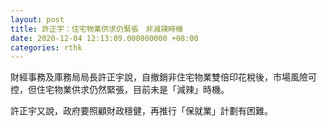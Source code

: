 ```yaml
---
layout: post
title: 許正宇：住宅物業供求仍緊張　非減辣時機
date: 2020-12-04 12:13:09.000000000 +08:00
categories: rthk
---
```


財經事務及庫務局局長許正宇說，自撤銷非住宅物業雙倍印花稅後，市場風險可控，但住宅物業供求仍然緊張，目前未是「減辣」時機。

許正宇又說，政府要照顧財政穩健，再推行「保就業」計劃有困難。
